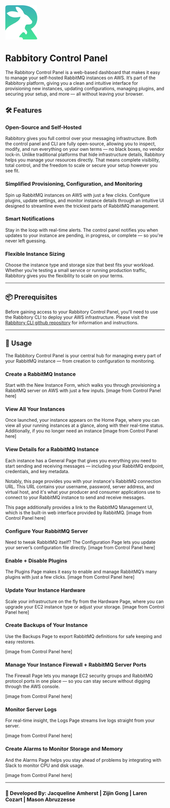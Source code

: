 <a name="top">
<img src="https://raw.githubusercontent.com/Rabbitory/rabbitory_control_panel/main/assets/rabbitory-logo.png" alt="Rabbitory Logo" width="20%"/>
</a>

# Rabbitory Control Panel

The Rabbitory Control Panel is a web-based dashboard that makes it easy to manage your self-hosted RabbitMQ instances on AWS. It’s part of the Rabbitory platform, giving you a clean and intuitive interface for provisioning new instances, updating configurations, managing plugins, and securing your setup, and more — all without leaving your browser.

## 🛠 Features

### Open-Source and Self-Hosted

Rabbitory gives you full control over your messaging infrastructure. Both the control panel and CLI are fully open-source, allowing you to inspect, modify, and run everything on your own terms — no black boxes, no vendor lock-in. Unlike traditional platforms that hide infrastructure details, Rabbitory helps you manage your resources directly. That means complete visibility, total control, and the freedom to scale or secure your setup however you see fit.

### Simplified Provisioning, Configuration, and Monitoring

Spin up RabbitMQ instances on AWS with just a few clicks. Configure plugins, update settings, and monitor instance details through an intuitive UI designed to streamline even the trickiest parts of RabbitMQ management.

### Smart Notifications

Stay in the loop with real-time alerts. The control panel notifies you when updates to your instance are pending, in progress, or complete — so you're never left guessing.

### Flexible Instance Sizing

Choose the instance type and storage size that best fits your workload. Whether you’re testing a small service or running production traffic, Rabbitory gives you the flexibility to scale on your terms.

---

## 📦 Prerequisites

Before gaining access to your Rabbitory Control Panel, you'll need to use the Rabbitory CLI to deploy your AWS infrastructure. Please visit the [Rabbitory CLI github repository](https://github.com/Rabbitory/rabbitory_cli) for information and instructions.

---

## 🐰 Usage

The Rabbitory Control Panel is your central hub for managing every part of your RabbitMQ instance — from creation to configuration to monitoring.

### Create a RabbitMQ Instance

Start with the New Instance Form, which walks you through provisioning a RabbitMQ server on AWS with just a few inputs.
[image from Control Panel here]

### View All Your Instances

Once launched, your instance appears on the Home Page, where you can view all your running instances at a glance, along with their real-time status. Additionally, if you no longer need an instance
[image from Control Panel here]

### View Details for a RabbitMQ Instance

Each instance has a General Page that gives you everything you need to start sending and receiving messages — including your RabbitMQ endpoint, credentials, and key metadata.

Notably, this page provides you with your instance's RabbitMQ connection URL. This URL contains your username, password, server address, and virtual host, and it's what your producer and consumer applications use to connect to your RabbitMQ instance to send and receive messages.

This page additionally provides a link to the RabbitMQ Management UI, which is the built-in web interface provided by RabbitMQ.
[image from Control Panel here]

### Configure Your RabbitMQ Server

Need to tweak RabbitMQ itself? The Configuration Page lets you update your server’s configuration file directly.
[image from Control Panel here]

### Enable + Disable Plugins

The Plugins Page makes it easy to enable and manage RabbitMQ’s many plugins with just a few clicks.
[image from Control Panel here]

### Update Your Instance Hardware

Scale your infrastructure on the fly from the Hardware Page, where you can upgrade your EC2 instance type or adjust your storage.
[image from Control Panel here]

### Create Backups of Your Instance

Use the Backups Page to export RabbitMQ definitions for safe keeping and easy restores.

[image from Control Panel here]

### Manage Your Instance Firewall + RabbitMQ Server Ports

The Firewall Page lets you manage EC2 security groups and RabbitMQ protocol ports in one place — so you can stay secure without digging through the AWS console.

[image from Control Panel here]

### Monitor Server Logs

For real-time insight, the Logs Page streams live logs straight from your server.

[image from Control Panel here]

### Create Alarms to Monitor Storage and Memory

And the Alarms Page helps you stay ahead of problems by integrating with Slack to monitor CPU and disk usage.

[image from Control Panel here]

---

### 🤝 Developed By: Jacqueline Amherst | Zijin Gong | Laren Cozart | Mason Abruzzesse
